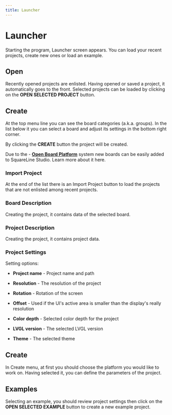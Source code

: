 ```yaml
---
title: Launcher
---
```


# Launcher

Starting the program, Launcher screen appears. You can load your recent projects, create new ones or load an example.

## Open

Recently opened projects are enlisted. Having opened or saved a project, it automatically goes to the front. Selected projects can be loaded by clicking on the **OPEN SELECTED PROJECT** button.

## Create

At the top menu line you can see the board categories (a.k.a. groups).  In the list below it you can select a board and adjust its settings in the bottom right corner. 

By clicking the **CREATE** button the project will be created. 

Due to the - [**Open Board Platform**](/docs/obp) system new boards can be easily added to SquareLine Studio. Learn more about it here.

### Import Project

At the end of the list there is an Import Project button to load the projects that are not enlisted among recent projects.

### Board Description

Creating the project, it contains data of the selected board.

### Project Description

Creating the project, it contains project data.

### Project Settings

Setting options:

- **Project name** - Project name and path

- **Resolution** - The resolution of the project

- **Rotation** - Rotation of the screen

- **Offset** - Used if the UI's active area is smaller than the display's really resolution 

- **Color depth** - Selected color depth for the project

- **LVGL version** - The selected LVGL version

- **Theme** - The selected theme

## Create

In Create menu, at first you should choose the platform you would like to work on. Having selected it, you can define the parameters of the project.

## Examples

Selecting an example, you should review project settings then click on the **OPEN SELECTED EXAMPLE** button to create a new example project.